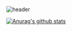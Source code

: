 ![header](https://capsule-render.vercel.app/api?type=wave&color=auto&height=300&section=header&text=Isaac%20Lee&fontSize=90)

[![Anurag's github stats](https://github-readme-stats.vercel.app/api?username=Isaac-Lee)](https://github.com/anuraghazra/github-readme-stats)
